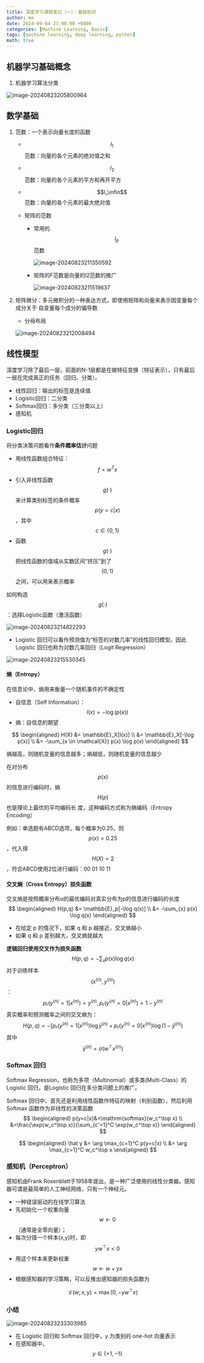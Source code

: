 ```yaml
---
title: 深度学习课程笔记（一）：基础知识
author: me
date: 2024-09-04 23:00:00 +0800
categories: [Machine Learning, Basic]
tags: [machine learning, deep learning, python]
math: true
---
```


## 机器学习基础概念

1. 机器学习算法分类

![image-20240823205800964](../assets/img/Autumn2024-hywan/image-20240823205800964.png)

## 数学基础

1. 范数：一个表示向量长度的函数
   - $$l_1$$ 范数：向量的各个元素的绝对值之和

   - $$l_2$$ 范数：向量的各个元素的平方和再开平方

   - $$l_\infin$$ 范数：向量的各个元素的最大绝对值

   - 矩阵的范数

     - 常用的 $$l_p$$ 范数

       ![image-20240823211350592](../assets/img/Autumn2024-hywan/image-20240823211350592.png)

     - 矩阵的F范数是向量的l2范数的推广

       ![image-20240823211519637](../assets/img/Autumn2024-hywan/image-20240823211519637.png)

2. 矩阵微分：多元微积分的一种表达方式，即使用矩阵和向量来表示因变量每个成分关于
   自变量每个成分的偏导数

   - 分母布局

   ![image-20240823212008494](../assets/img/Autumn2024-hywan/image-20240823212008494.png)

## 线性模型

深度学习除了最后一层，前面的N-1层都是在做特征变换（特征表示），只有最后一层在完成真正的任务（回归、分类）。

- 线性回归：输出的标签是连续值
- Logistic回归：二分类
- Softmax回归：多分类（三分类以上）
- 感知机

### Logistic回归

将分类决策问题看作**条件概率估计**问题

- 用线性函数组合特征：$$f=w^Tx$$
- 引入非线性函数 $$g(\cdot)$$ 来计算类别标签的条件概率 $$p(y=c|x)$$，其中 $$c \in \{ 0,1 \}$$
- 函数 $$g(\cdot)$$ 把线性函数的值域从实数区间“挤压”到了 $$(0,1)$$ 之间，可以用来表示概率

如何构造  $$g(\cdot)$$：选择Logistic函数（激活函数）

![image-20240823214822293](../assets/img/Autumn2024-hywan/image-20240823214822293.png)

- Logistic 回归可以看作预测值为“标签的对数几率”的线性回归模型。因此
  Logistic 回归也称为对数几率回归（Logit Regression）

![image-20240823215530345](../assets/img/Autumn2024-hywan/image-20240823215530345.png)

#### 熵（Entropy）

在信息论中，熵用来衡量一个随机事件的不确定性

- 自信息（Self Information）：$$I(x)=-\log(p(x))$$
- 熵：自信息的期望

$$
\begin{aligned}
H(X) &= \mathbb{E}_X[I(x)] \\
&= \mathbb{E}_X[-\log p(x)] \\
&= -\sum_{x \in \mathcal{X}} p(x) \log p(x)
\end{aligned}
$$

熵越高，则随机变量的信息越多；熵越低，则随机变量的信息越少

在对分布 $$p(x)$$ 的信息进行编码时，熵 $$H(p)$$ 也是理论上最优的平均编码长
度，这种编码方式称为熵编码（Entropy Encoding）

例如：单选题有ABCD选项，每个概率为0.25，则 $$p(x)=0.25$$，代入得$$H(X)=2$$，符合ABCD使用2位进行编码：00 01 10 11

#### 交叉熵（Cross Entropy）损失函数

交叉熵是按照概率分布α的最优编码对真实分布为p的信息进行编码的长度
$$
\begin{aligned}
H(p,q) &= \mathbb{E}_p[-\log q(x)] \\
&= -\sum_{x} p(x) \log q(x)
\end{aligned}
$$

- 在给定 p 的情况下，如果 q 和 p 越接近，交叉熵越小
- 如果 q 和 p 差别越大，交叉熵就越大

**逻辑回归使用交叉作为损失函数**
$$
H(p,q) = -\sum_{x} p(x) \log q(x)
$$
对于训练样本 $$(x^{(n)}, y^{(n)})$$：
$$
p_r(y^{(n)}=1|x^{(n)})=y^{(n)}, p_r(y^{(n)}=0|x^{(n)})=1-y^{(n)}
$$
真实概率和预测概率之间的交叉熵为：
$$
H(p,q) = -[p_r(y^{(n)}=1|x^{(n)})\log \hat y^{(n)}+p_r(y^{(n)}=0|x^{(n)})\log (1-\hat y^{(n)})
$$
其中 $$\hat{y}^{(n)} = \sigma(w^\top x^{(n)})$$

### Softmax 回归

Softmax Regression，也称为多项（Multinomial）或多类(Multi-Class）的Logistic 回归，是Logistic 回归在多分类问题上的推广。

Softmax 回归中，首先还是利用线性函数作特征的映射（判别函数），然后利用Softmax 函数作为非线性的决策函数
$$
\begin{aligned}
p(y=c|x)&=\mathrm{softmax}(w_c^\top x) \\
&=\frac{\exp(w_c^\top x)}{\sum_{c'=1}^C \exp(w_c^\top x)}
\end{aligned}
$$

$$
\begin{aligned}
\hat y &= \arg \max_{c=1}^C p(y=c|x) \\
&= \arg \max_{c=1}^C w_c^\top x
\end{aligned}
$$

### 感知机（Perceptron）

感知机由Frank Rosenblatt于1958年提出，是一种广泛使用的线性分类器。感知器可谓是最简单的人工神经网络，只有一个神经元。

- 一种错误驱动的在线学习算法
- 先初始化一个权重向量 $$w \leftarrow 0$$（通常是全零向量）；
- 每次分错一个样本(x,y)时，即 $$yw^\top x <0$$
- 用这个样本来更新权重 $$w \leftarrow w+yx$$
- 根据感知器的学习策略，可以反推出感知器的损失函数为

$$
\mathcal{L}({w}; {x}, y) = \max(0, -y {w}^\top {x})
$$

### 小结

![image-20240823233303985](../assets/img/Autumn2024-hywan/image-20240823233303985.png)

- 在 Logistic 回归和 Softmax 回归中，y 为类别的 one-hot 向量表示
- 在感知器中，$$y \in \{+1,-1\}$$
